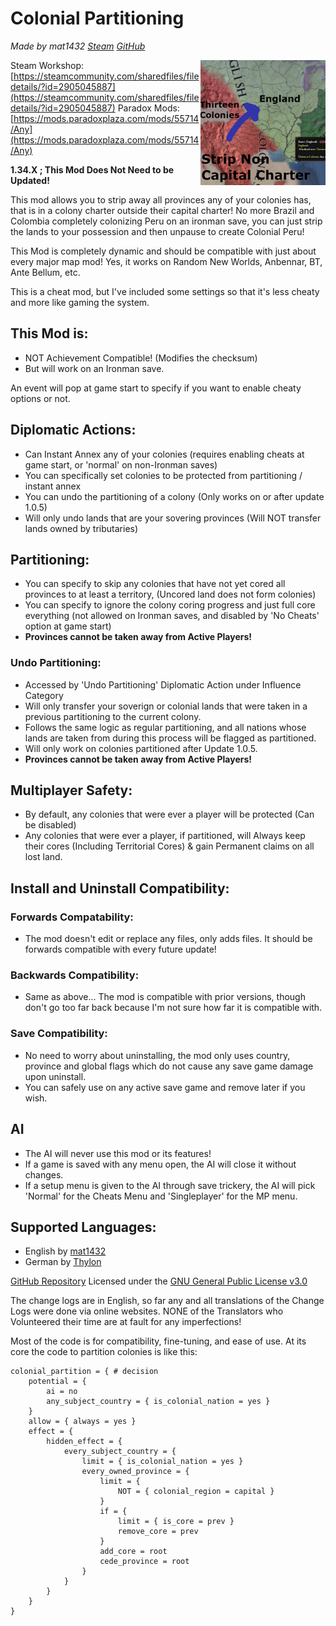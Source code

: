 # Colonial Partitioning
*Made by mat1432 [Steam](https://steamcommunity.com/id/mat1432/) [GitHub](https://github.com/mat1432/)*

<img src="/thumbnail.png" style="float:right;width:200px;height:200px;" />

Steam Workshop: [https://steamcommunity.com/sharedfiles/filedetails/?id=2905045887](https://steamcommunity.com/sharedfiles/filedetails/?id=2905045887)
Paradox Mods: [https://mods.paradoxplaza.com/mods/55714/Any](https://mods.paradoxplaza.com/mods/55714/Any)

**1.34.X ; This Mod Does Not Need to be Updated!**

This mod allows you to strip away all provinces any of your colonies has, that is in a colony charter outside their capital charter!
No more Brazil and Colombia completely colonizing Peru on an ironman save, you can just strip the lands to your possession and then unpause to create Colonial Peru!

This Mod is completely dynamic and should be compatible with just about every major map mod! Yes, it works on Random New Worlds, Anbennar, BT, Ante Bellum, etc.

This is a cheat mod, but I've included some settings so that it's less cheaty and more like gaming the system.


## This Mod is:
* NOT Achievement Compatible! (Modifies the checksum)
* But will work on an Ironman save.


An event will pop at game start to specify if you want to enable cheaty options or not.

## Diplomatic Actions:
* Can Instant Annex any of your colonies (requires enabling cheats at game start, or 'normal' on non-Ironman saves)
* You can specifically set colonies to be protected from partitioning / instant annex
* You can undo the partitioning of a colony (Only works on or after update 1.0.5)
* Will only undo lands that are your sovering provinces (Will NOT transfer lands owned by tributaries)

## Partitioning:
* You can specify to skip any colonies that have not yet cored all provinces to at least a territory, (Uncored land does not form colonies)
* You can specify to ignore the colony coring progress and just full core everything (not allowed on Ironman saves, and disabled by 'No Cheats' option at game start)
* **Provinces cannot be taken away from Active Players!**

### Undo Partitioning:
* Accessed by 'Undo Partitioning' Diplomatic Action under Influence Category
* Will only transfer your soverign or colonial lands that were taken in a previous partitioning to the current colony.
* Follows the same logic as regular partitioning, and all nations whose lands are taken from during this process will be flagged as partitioned.
* Will only work on colonies partitioned after Update 1.0.5.
* **Provinces cannot be taken away from Active Players!**

## Multiplayer Safety:
* By default, any colonies that were ever a player will be protected (Can be disabled)
* Any colonies that were ever a player, if partitioned, will Always keep their cores (Including Territorial Cores) & gain Permanent claims on all lost land.

## Install and Uninstall Compatibility:
### Forwards Compatability:
* The mod doesn't edit or replace any files, only adds files. It should be forwards compatible with every future update!
### Backwards Compatibility:
* Same as above... The mod is compatible with prior versions, though don't go too far back because I'm not sure how far it is compatible with.
### Save Compatibility:
* No need to worry about uninstalling, the mod only uses country, province and global flags which do not cause any save game damage upon uninstall.
* You can safely use on any active save game and remove later if you wish.

## AI
* The AI will never use this mod or its features!
* If a game is saved with any menu open, the AI will close it without changes.
* If a setup menu is given to the AI through save trickery, the AI will pick 'Normal' for the Cheats Menu and 'Singleplayer' for the MP menu.


## Supported Languages:
* English by [mat1432](https://steamcommunity.com/id/mat1432/)
* German by [Thylon](https://steamcommunity.com/id/thylon125/)

[GitHub Repository](https://github.com/mat1432/colonial_fixes/)
Licensed under the [GNU General Public License v3.0](https://github.com/mat1432/colonial_fixes/edit/main/LICENSE)

The change logs are in English, so far any and all translations of the Change Logs were done via online websites. NONE of the Translators who Volunteered their time are at fault for any imperfections!

Most of the code is for compatibility, fine-tuning, and ease of use.
At its core the code to partition colonies is like this:
```AMPL
colonial_partition = { # decision
    potential = {
        ai = no
        any_subject_country = { is_colonial_nation = yes }
    }
    allow = { always = yes }
    effect = {
        hidden_effect = {
            every_subject_country = {
                limit = { is_colonial_nation = yes }
                every_owned_province = {
                    limit = {
                        NOT = { colonial_region = capital }
                    }
                    if = {
                        limit = { is_core = prev }
                        remove_core = prev
                    }
                    add_core = root
                    cede_province = root
                }
            }
        }
    }
}
```
